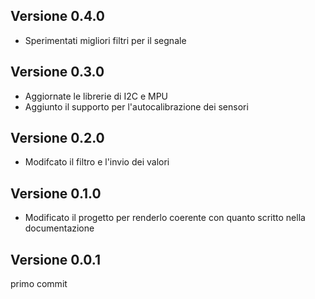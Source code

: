 ## Versione 0.4.0
- Sperimentati migliori filtri per il segnale

## Versione 0.3.0
- Aggiornate le librerie di I2C e MPU
- Aggiunto il supporto per l'autocalibrazione dei sensori

## Versione 0.2.0
- Modifcato il filtro e l'invio dei valori

## Versione 0.1.0
- Modificato il progetto per renderlo coerente con quanto scritto nella documentazione

## Versione 0.0.1
primo commit